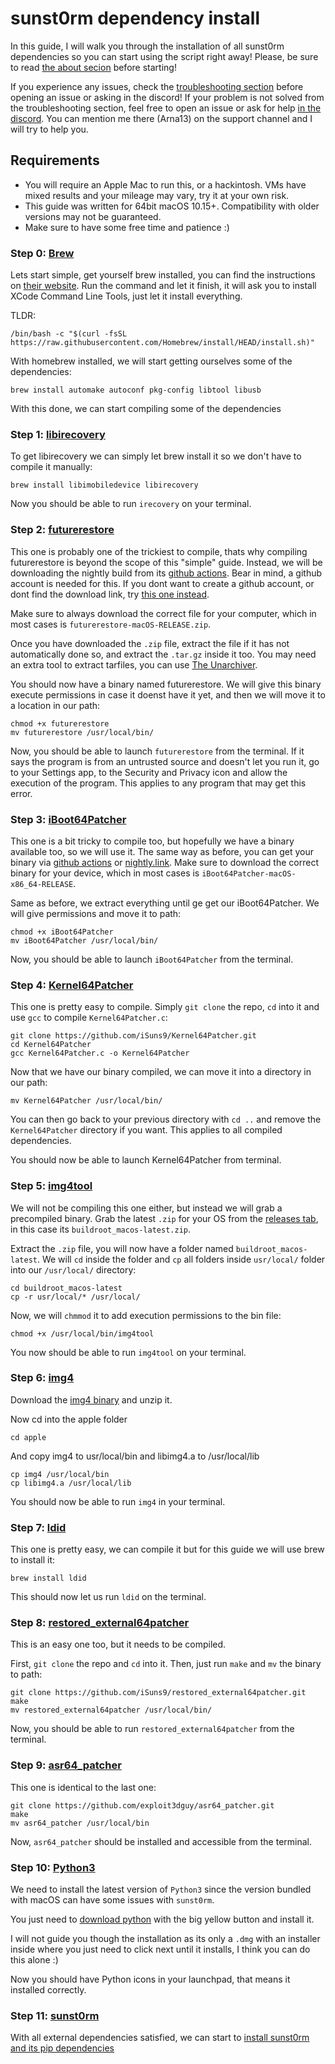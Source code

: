 # sunst0rm dependency install

In this guide, I will walk you through the installation of all sunst0rm dependencies so you can start using the script right away! Please, be sure to read [the about secion](../ABOUT.md) before starting!

If you experience any issues, check the [troubleshooting section](../misc/TROUBLESHOOTING.md) before opening an issue or asking in the discord! If your problem is not solved from the troubleshooting section, feel free to open an issue or ask for help [in the discord](https://discord.gg/TqVH6NBwS3). You can mention me there (Arna13) on the support channel and I will try to help you.


## Requirements
  - You will require an Apple Mac to run this, or a hackintosh. VMs have mixed results and your mileage may vary, try it at your own risk.
  - This guide was written for 64bit macOS 10.15+. Compatibility with older versions may not be guaranteed.
  - Make sure to have some free time and patience :)

### Step 0: [Brew](https://brew.sh/)
Lets start simple, get yourself brew installed, you can find the instructions on [their website](https://brew.sh/). Run the command and let it finish, it will ask you to install XCode Command Line Tools, just let it install everything.

TLDR:
```
/bin/bash -c "$(curl -fsSL https://raw.githubusercontent.com/Homebrew/install/HEAD/install.sh)"
```

With homebrew installed, we will start getting ourselves some of the dependencies:
```
brew install automake autoconf pkg-config libtool libusb
```

With this done, we can start compiling some of the dependencies


### Step 1: [libirecovery](https://github.com/libimobiledevice/libirecovery)
To get libirecovery we can simply let brew install it so we don't have to compile it manually:
```
brew install libimobiledevice libirecovery
```

Now you should be able to run ``irecovery`` on your terminal.

### Step 2: [futurerestore](https://github.com/futurerestore/futurerestore/)
This one is probably one of the trickiest to compile, thats why compiling futurerestore is beyond the scope of this "simple" guide.
Instead, we will be downloading the nightly build from its [github actions](https://github.com/futurerestore/futurerestore/actions). Bear in mind, a github account is needed for this. 
If you dont want to create a github account, or dont find the download link, try [this one instead](https://nightly.link/futurerestore/futurerestore/workflows/ci/main).

Make sure to always download the correct file for your computer, which in most cases is ``futurerestore-macOS-RELEASE.zip``.

Once you have downloaded the ``.zip`` file, extract the file if it has not automatically done so, and extract the ``.tar.gz`` inside it too. You may need an extra tool to extract tarfiles, you can use [The Unarchiver](https://theunarchiver.com/).

You should now have a binary named futurerestore.
We will give this binary execute permissions in case it doenst have it yet, and then we will move it to a location in our path:
```
chmod +x futurerestore
mv futurerestore /usr/local/bin/
```

Now, you should be able to launch ``futurerestore`` from the terminal.
If it says the program is from an untrusted source and doesn't let you run it, go to your Settings app, to the Security and Privacy icon and allow the execution of the program. This applies to any program that may get this error.

### Step 3: [iBoot64Patcher](https://github.com/Cryptiiiic/iBoot64Patcher)
This one is a bit tricky to compile too, but hopefully we have a binary available too, so we will use it.
The same way as before, you can get your binary via [github actions](https://github.com/Cryptiiiic/iBoot64Patcher/actions) or [nightly.link](https://nightly.link/Cryptiiiic/iBoot64Patcher/workflows/ci/main).
Make sure to download the correct binary for your device, which in most cases is ``iBoot64Patcher-macOS-x86_64-RELEASE``.


Same as before, we extract everything until ge get our iBoot64Patcher. We will give permissions and move it to path:
```
chmod +x iBoot64Patcher
mv iBoot64Patcher /usr/local/bin/
```
Now, you should be able to launch ``iBoot64Patcher`` from the terminal.

### Step 4: [Kernel64Patcher](https://github.com/iSuns9/Kernel64Patcher)
This one is pretty easy to compile. Simply ``git clone`` the repo, ``cd`` into it and use ``gcc`` to compile ``Kernel64Patcher.c``:
```
git clone https://github.com/iSuns9/Kernel64Patcher.git
cd Kernel64Patcher
gcc Kernel64Patcher.c -o Kernel64Patcher
```

Now that we have our binary compiled, we can move it into a directory in our path:
```
mv Kernel64Patcher /usr/local/bin/
```

You can then go back to your previous directory with ``cd ..`` and remove the ``Kernel64Patcher`` directory if you want. This applies to all compiled dependencies.

You should now be able to launch Kernel64Patcher from terminal.

### Step 5: [img4tool](https://github.com/tihmstar/img4tool/)
We will not be compiling this one either, but instead we will grab a precompiled binary.
Grab the latest ``.zip`` for your OS from the [releases tab](https://github.com/tihmstar/img4tool/releases), in this case its ``buildroot_macos-latest.zip``.

Extract the ``.zip`` file, you will now have a folder named ``buildroot_macos-latest``. We will ``cd`` inside the folder and ``cp`` all folders inside ``usr/local/`` folder into our ``/usr/local/`` directory:
```
cd buildroot_macos-latest
cp -r usr/local/* /usr/local/
```

Now, we will ``chmmod`` it to add execution permissions to the bin file:
```
chmod +x /usr/local/bin/img4tool
```

You now should be able to run ``img4tool`` on your terminal.

### Step 6: [img4](https://github.com/xerub/img4lib)

Download the [img4 binary](https://github.com/xerub/img4lib/releases/tag/1.0) and unzip it.

Now cd into the apple folder 
```
cd apple
```
And copy img4 to usr/local/bin and libimg4.a to /usr/local/lib
```
cp img4 /usr/local/bin
cp libimg4.a /usr/local/lib
```
You should now be able to run ``img4`` in your terminal.

### Step 7: [ldid](https://github.com/ProcursusTeam/ldid)
This one is pretty easy, we can compile it but for this guide we will use brew to install it:
```
brew install ldid
```

This should now let us run ``ldid`` on the terminal.

### Step 8: [restored_external64patcher](https://github.com/iSuns9/restored_external64patcher)
This is an easy one too, but it needs to be compiled.

First, ``git clone`` the repo and ``cd`` into it. Then, just run ``make`` and ``mv`` the binary to path:
```
git clone https://github.com/iSuns9/restored_external64patcher.git
make
mv restored_external64patcher /usr/local/bin/
```

Now, you should be able to run ``restored_external64patcher`` from the terminal.

### Step 9: [asr64_patcher](https://github.com/exploit3dguy/asr64_patcher)
This one is identical to the last one:
```
git clone https://github.com/exploit3dguy/asr64_patcher.git
make
mv asr64_patcher /usr/local/bin
```

Now, ``asr64_patcher`` should be installed and accessible from the terminal.

### Step 10: [Python3](https://www.python.org/downloads/)
We need to install the latest version of ``Python3`` since the version bundled with macOS can have some issues with ``sunst0rm``. 

You just need to [download python](https://www.python.org/downloads/) with the big yellow button and install it. 

I will not guide you though the installation as its only a ``.dmg`` with an installer inside where you just need to click next until it installs, I think you can do this alone :)

Now you should have Python icons in your launchpad, that means it installed correctly.

### Step 11: [sunst0rm](./SUNST0RM.md)
With all external dependencies satisfied, we can start to [install sunst0rm and its pip dependencies](./SUNST0RM.md)
